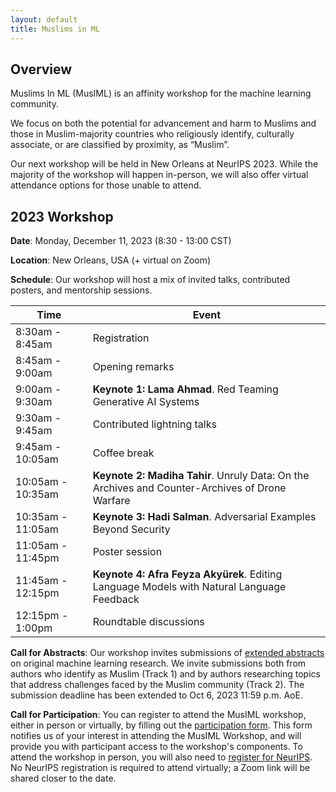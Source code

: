 ```yaml
---
layout: default
title: Muslims in ML
---
```


<!-- Click here to view the stream, and to join the chat: [https://neurips.cc/virtual/2020/protected/affinity_workshop_19591.html](https://neurips.cc/virtual/2020/protected/affinity_workshop_19591.html) -->

## Overview

Muslims In ML (MusIML) is an affinity workshop for the machine learning community. 

We focus on both the potential for advancement and harm to Muslims and those in Muslim-majority countries who religiously identify, culturally associate, or are classified by proximity, as “Muslim”.

Our next workshop will be held in New Orleans at NeurIPS 2023. While the majority of the workshop will happen in-person, we will also offer virtual attendance options for those unable to attend.

## 2023 Workshop

**Date**: Monday, December 11, 2023 (8:30 - 13:00 CST)

**Location**: New Orleans, USA (+ virtual on Zoom)

**Schedule**: Our workshop will host a mix of invited talks, contributed posters, and mentorship sessions. 

| Time               | Event                        |
| ------------------ | ---------------------------- |
|  8:30am -  8:45am  | Registration                 |
|  8:45am -  9:00am  | Opening remarks              |
|  9:00am -  9:30am  | **Keynote 1: Lama Ahmad**. Red Teaming Generative AI Systems |
|  9:30am -  9:45am  | Contributed lightning talks  |
|  9:45am - 10:05am  | Coffee break                 |
| 10:05am - 10:35am  | **Keynote 2: Madiha Tahir**. Unruly Data: On the Archives and Counter-Archives of Drone Warfare |
| 10:35am - 11:05am  | **Keynote 3: Hadi Salman**. Adversarial Examples Beyond Security |
| 11:05am - 11:45pm  | Poster session               | 
| 11:45am - 12:15pm  | **Keynote 4: Afra Feyza Akyürek**. Editing Language Models with Natural Language Feedback |
| 12:15pm -  1:00pm  | Roundtable discussions       | 

**Call for Abstracts**: Our workshop invites submissions of [extended abstracts](cfp/index.md) on original machine learning research. We invite submissions both from authors who identify as Muslim (Track 1) and by authors researching topics that address challenges faced by the Muslim community (Track 2). The submission deadline has been extended to Oct 6, 2023 11:59 p.m. AoE.

**Call for Participation**: You can register to attend the MusIML workshop, either in person or virtually, by filling out the [participation form](https://forms.gle/hKXBgAUokUhmhRzh8). This form notifies us of your interest in attending the MusIML Workshop, and will provide you with participant access to the workshop's components. To attend the workshop in person, you will also need to [register for NeurIPS](https://nips.cc/Register/view-registration). No NeurIPS registration is required to attend virtually; a Zoom link will be shared closer to the date.

<!-- The workshop will run on Tuesday, December 8, 2020 from 10:30AM - 1:30PM EST.  -->

<!-- We will feature a combination of pre-recorded and live talks, followed by a panel discussion with authors on the intersection of policy, technology, and Muslim communities.  -->
